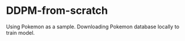 # DDPM-from-scratch

Using Pokemon as a sample. Downloading Pokemon database locally to train model. 

